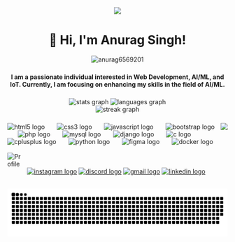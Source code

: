 <div align="center">
  <img height="200" src="https://github.com/anurag6569201/anurag6569201/blob/main/gitback.png"  />
</div>

###

<h1 align="center">👋 Hi, I'm Anurag Singh!</h1>
<p align="center"> <img src="https://komarev.com/ghpvc/?username=anurag6569201&label=Code%20views&color=a538ff&style=plastic" alt="anurag6569201" /> </p>

###

<h4 align="center">I am a passionate individual interested in Web Development, AI/ML, and IoT. Currently, I am focusing on enhancing my skills in the field of AI/ML.</h4>

###

<div>



</div>

<div align="center">
<div align="center">
  <img src="https://github-readme-stats.vercel.app/api?username=anurag6569201&hide_title=false&hide_rank=false&show_icons=true&include_all_commits=true&count_private=true&disable_animations=false&theme=dracula&locale=en&hide_border=false" height="170" alt="stats graph"  />
  <img src="https://github-readme-stats.vercel.app/api/top-langs?username=anurag6569201&locale=en&hide_title=false&layout=compact&card_width=320&langs_count=5&theme=dracula&hide_border=false" height="170" alt="languages graph"  />
</div>

<div align="center">
  <img src="https://streak-stats.demolab.com?user=anurag6569201&locale=en&mode=daily&theme=dark&hide_border=false&border_radius=5&order=3" height="170" alt="streak graph"  />
</div>
</div>

###

<img align="right" height="150" src="https://anu6569.onrender.com/static/assets/images/R-1--unscreen.gif"  />

###



###
<div align="left">
  <img src="https://cdn.jsdelivr.net/gh/devicons/devicon/icons/html5/html5-original.svg" height="30" alt="html5 logo"  />
  <img width="20" />
  <img src="https://cdn.jsdelivr.net/gh/devicons/devicon/icons/css3/css3-original.svg" height="30" alt="css3 logo"  />
  <img width="20" />
  <img src="https://cdn.jsdelivr.net/gh/devicons/devicon/icons/javascript/javascript-original.svg" height="30" alt="javascript logo"  />
  <img width="20" />
  <img src="https://cdn.jsdelivr.net/gh/devicons/devicon/icons/bootstrap/bootstrap-original.svg" height="30" alt="bootstrap logo"  />
  <img width="20" />
  <img src="https://cdn.jsdelivr.net/gh/devicons/devicon/icons/php/php-original.svg" height="30" alt="php logo"  />
  <img width="20" />
  <img src="https://cdn.jsdelivr.net/gh/devicons/devicon/icons/mysql/mysql-original.svg" height="30" alt="mysql logo"  />
  <img width="20" />
  <img src="https://cdn.jsdelivr.net/gh/devicons/devicon/icons/django/django-plain.svg" height="30" alt="django logo"  />
  <img width="20" />
  <img src="https://cdn.jsdelivr.net/gh/devicons/devicon/icons/c/c-original.svg" height="30" alt="c logo"  />
  <img width="20" />
  <img src="https://cdn.jsdelivr.net/gh/devicons/devicon/icons/cplusplus/cplusplus-original.svg" height="30" alt="cplusplus logo"  />
  <img width="20" />
  <img src="https://cdn.jsdelivr.net/gh/devicons/devicon/icons/python/python-original.svg" height="30" alt="python logo"  />
  <img width="20" />
  <img src="https://cdn.jsdelivr.net/gh/devicons/devicon/icons/figma/figma-original.svg" height="30" alt="figma logo"  />
  <img width="20" />
  <img src="https://cdn.jsdelivr.net/gh/devicons/devicon/icons/docker/docker-original.svg" height="30" alt="docker logo"  />
</div><br>
<div align="left">
<a href="https://anu6569.onrender.com/" style="text-decoration: none;">
    <img src="https://anu6569.onrender.com/static/assets/images/hero.jpg" height="35" width="35" alt="Profile" style="float:left; margin-right:10px;">
</a>
<br>
<br>
  <a href="https://instagram.com/singh.anu404?igshid=MzRlODBiNWFlZA=="><img src="https://img.shields.io/static/v1?message=Instagram&logo=instagram&label=&color=E4405F&logoColor=white&labelColor=&style=for-the-badge" height="35" alt="instagram logo"/></a>
  <a href="https://discord.com/users/anurag6569"><img src="https://img.shields.io/static/v1?message=Discord&logo=discord&label=&color=7289DA&logoColor=white&labelColor=&style=for-the-badge" height="35" alt="discord logo"  /></a>
<a href="https://mail.google.com/mail/u/0/#inbox?compose=CllgCJTJnsjzfmgQrCZnjXXFmDmzXNKlgJDpdPNlGlwnFQpfSVVQPnDVTCxpqfFrkQXNQCJpSwL"><img src="https://img.shields.io/static/v1?message=Gmail&logo=gmail&label=&color=D14836&logoColor=white&labelColor=&style=for-the-badge" height="35" alt="gmail logo"/></a>
<a href="https://www.linkedin.com/in/anurag-singh-b90439282"><img src="https://img.shields.io/static/v1?message=LinkedIn&logo=linkedin&label=&color=0077B5&logoColor=white&labelColor=&style=for-the-badge" height="35" alt="linkedin logo"/></a>

<br>
</div>


<br clear="both">

<img src="https://raw.githubusercontent.com/anurag6569201/anurag6569201/output/snake.svg" alt="Snake animation" />

###

